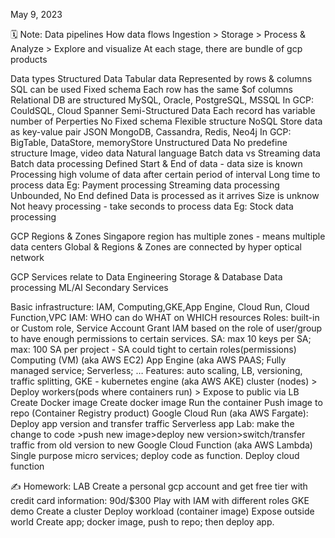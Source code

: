 May 9, 2023

🗓️ Note:
Data pipelines
How data flows
Ingestion > Storage > Process & Analyze > Explore and visualize
At each stage, there are bundle of gcp products


Data types
Structured Data
Tabular data 
Represented by rows & columns
SQL can be used
Fixed schema
Each row has the same $of columns
Relational DB are structured
MySQL, Oracle, PostgreSQL, MSSQL
In GCP: CouldSQL, Cloud Spanner
Semi-Structured Data
Each record has variable number of Perperties
No Fixed schema
Flexible structure
NoSQL
Store data as key-value pair
JSON
MongoDB, Cassandra, Redis, Neo4j
In GCP: BigTable, DataStore, memoryStore
Unstructured Data
No predefine structure 
Image, video data
Natural language
Batch data vs Streaming data
Batch data processing
Defined Start & End of data - data size is known
Processing high volume of data after certain period of interval
Long time to process data
Eg: Payment processing
Streaming data processing
Unbounded, No End defined
Data is processed as it arrives
Size is unknow
Not heavy processing - take seconds to process data
Eg: Stock data processing

GCP Regions & Zones
Singapore region has multiple zones - means multiple data centers
Global & Regions & Zones are connected by hyper optical network

GCP Services relate to Data Engineering
Storage & Database
Data processing
ML/AI
Secondary Services

Basic infrastructure: IAM, Computing,GKE,App Engine, Cloud Run, Cloud Function,VPC
IAM: 
WHO can do WHAT on WHICH resources
Roles: built-in or Custom role, Service Account
Grant IAM based on the role of user/group to have enough permissions to certain services.
SA: max 10 keys per SA; max: 100 SA per project - SA could tight to certain roles(permissions)
Computing (VM) (aka AWS EC2)
App Engine (aka AWS 
PAAS; Fully managed service; Serverless; …
Features: auto scaling, LB, versioning, traffic splitting, 
GKE - kubernetes engine (aka AWS AKE)
cluster (nodes) > Deploy workers(pods where containers run) > Expose to public via LB
Create Docker image
Create docker image
Run the container
Push image to repo (Container Registry product)
Google Cloud Run (aka AWS Fargate): Deploy app version and transfer traffic
Serverless app 
Lab: make the change to code >push new image>deploy new version>switch/transfer traffic from old version to new
Google Cloud Function (aka AWS Lambda)
Single purpose micro services; deploy code as function.
Deploy cloud function

✍️ Homework: LAB
Create a personal gcp account and get free tier with credit card information: 90d/$300
Play with IAM with different roles
GKE demo
Create a cluster
Deploy workload (container image)
Expose outside world
Create app; docker image, push to repo; then deploy app.


